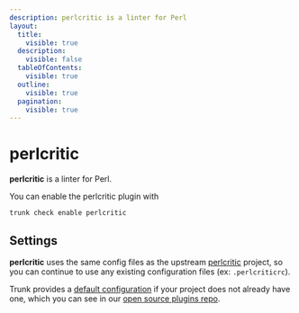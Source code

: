 ```yaml
---
description: perlcritic is a linter for Perl
layout:
  title:
    visible: true
  description:
    visible: false
  tableOfContents:
    visible: true
  outline:
    visible: true
  pagination:
    visible: true
---
```


# perlcritic

**perlcritic** is a linter for Perl.

You can enable the perlcritic plugin with

```shell
trunk check enable perlcritic
```

## Settings


**perlcritic** uses the same config files as the
upstream [perlcritic](https://metacpan.org/pod/Perl::Critic) project, so you can continue to use any
existing configuration files (ex: `.perlcriticrc`).
    

Trunk provides a [default configuration](https://github.com/trunk-io/plugins/tree/main/linters/perlcritic) if your project does not already have one,
which you can see in our [open source plugins repo](https://github.com/trunk-io/plugins/tree/main).
